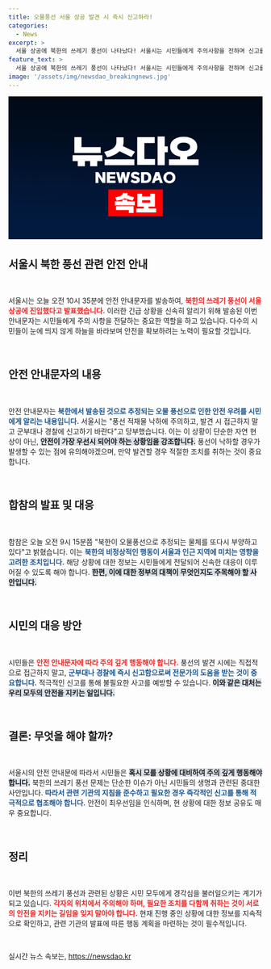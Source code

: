 ```yaml
---
title: 오물풍선 서울 상공 발견 시 즉시 신고하라!
categories:
  - News
excerpt: >
  서울 상공에 북한의 쓰레기 풍선이 나타났다! 서울시는 시민들에게 주의사항을 전하며 신고를 당부했습니다. 이 기이한 사건의 배경과 시민들의 반응을 알아보세요!
feature_text: >
  서울 상공에 북한의 쓰레기 풍선이 나타났다! 서울시는 시민들에게 주의사항을 전하며 신고를 당부했습니다. 이 기이한 사건의 배경과 시민들의 반응을 알아보세요!
image: '/assets/img/newsdao_breakingnews.jpg'
---
```


<p><img src="/assets/img/newsdao_breakingnews.jpg" alt="cryptoinkorea 속보" /></p>

<h2 data-ke-size="size26">서울시 북한 풍선 관련 안전 안내</h2>

<p data-ke-size="size16">&nbsp;</p>

<p>서울시는 오늘 오전 10시 35분에 안전 안내문자를 발송하여, <b><span style="color: #ee2323;">북한의 쓰레기 풍선이 서울 상공에 진입했다고 발표했습니다.</span></b> 이러한 긴급 상황을 신속히 알리기 위해 발송된 이번 안내문자는 시민들에게 주의 사항을 전달하는 중요한 역할을 하고 있습니다. 다수의 시민들이 눈에 띄지 않게 하늘을 바라보며 안전을 확보하려는 노력이 필요할 것입니다. </p>

<p data-ke-size="size16">&nbsp;</p>

<h2 data-ke-size="size26">안전 안내문자의 내용</h2>

<p data-ke-size="size16">&nbsp;</p>

<p>안전 안내문자는 <b><span style="color: #1a5490;">북한에서 발송된 것으로 추정되는 오물 풍선으로 인한 안전 우려를 시민에게 알리는 내용입니다.</span></b> 서울시는 "풍선 적재물 낙하에 주의하고, 발견 시 접근하지 말고 군부대나 경찰에 신고하기 바란다"고 당부했습니다. 이는 이 상황이 단순한 자연 현상이 아닌, <b><span style="background-color: #21538527;">안전이 가장 우선시 되어야 하는 상황임을 강조합니다.</span></b> 풍선이 낙하할 경우가 발생할 수 있는 점에 유의해야겠으며, 만약 발견할 경우 적절한 조치를 취하는 것이 중요합니다.</p>

<p data-ke-size="size16">&nbsp;</p>

<h2 data-ke-size="size26">합참의 발표 및 대응</h2>

<p data-ke-size="size16">&nbsp;</p>

<p>합참은 오늘 오전 9시 15분쯤 "북한이 오물풍선으로 추정되는 물체를 또다시 부양하고 있다"고 밝혔습니다. 이는 <b><span style="color: #1a5490;">북한의 비정상적인 행동이 서울과 인근 지역에 미치는 영향을 고려한 조치입니다.</span></b> 해당 상황에 대한 정보는 시민들에게 전달되어 신속한 대응이 이루어질 수 있도록 해야 합니다. <b><span style="background-color: #21538527;">한편, 이에 대한 정부의 대책이 무엇인지도 주목해야 할 사안입니다.</span></b></p>

<p data-ke-size="size16">&nbsp;</p>

<h2 data-ke-size="size26">시민의 대응 방안</h2>

<p data-ke-size="size16">&nbsp;</p>

<p>시민들은 <b><span style="color: #ee2323;">안전 안내문자에 따라 주의 깊게 행동해야 합니다.</span></b> 풍선의 발견 시에는 직접적으로 접근하지 말고, <b><span style="color: #1a5490;">군부대나 경찰에 즉시 신고함으로써 전문가의 도움을 받는 것이 중요합니다.</span></b> 적극적인 신고를 통해 불필요한 사고를 예방할 수 있습니다. <b><span style="background-color: #21538527;">이와 같은 대처는 우리 모두의 안전을 지키는 일입니다.</span></b></p>

<p data-ke-size="size16">&nbsp;</p>

<h2 data-ke-size="size26">결론: 무엇을 해야 할까?</h2>

<p data-ke-size="size16">&nbsp;</p>

<p>서울시의 안전 안내문에 따라서 시민들은 <b><span style="background-color: #21538527;">혹시 모를 상황에 대비하여 주의 깊게 행동해야 합니다.</span></b> 북한의 쓰레기 풍선 문제는 단순한 이슈가 아닌 시민들의 생명과 관련된 중대한 사안입니다. <b><span style="color: #1a5490;">따라서 관련 기관의 지침을 준수하고 필요한 경우 즉각적인 신고를 통해 적극적으로 협조해야 합니다.</span></b> 안전이 최우선임을 인식하며, 현 상황에 대한 정보 공유도 매우 중요합니다. </p>

<p data-ke-size="size16">&nbsp;</p>

<h2 data-ke-size="size26">정리</h2>

<p data-ke-size="size16">&nbsp;</p>

<p>이번 북한의 쓰레기 풍선과 관련된 상황은 시민 모두에게 경각심을 불러일으키는 계기가 되고 있습니다. <b><span style="color: #ee2323;">각자의 위치에서 주의해야 하며, 필요한 조치를 다함께 취하는 것이 서로의 안전을 지키는 길임을 잊지 말아야 합니다.</span></b> 현재 진행 중인 상황에 대한 정보를 지속적으로 확인하고, 관련 기관의 발표에 따른 행동 계획을 마련하는 것이 필수적입니다. </p>

<p data-ke-size="size16">&nbsp;</p>
실시간 뉴스 속보는, <a href="https://newsdao.kr" rel="dofollow">https://newsdao.kr</a>


